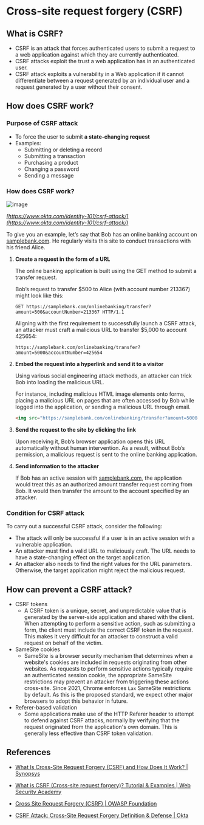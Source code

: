 # Cross-site request forgery (CSRF)

## What is CSRF?

- CSRF is an attack that forces authenticated users to submit a request to a web application against which they are currently authenticated.
- CSRF attacks exploit the trust a web application has in an authenticated user.
- CSRF attack exploits a vulnerability in a Web application if it cannot differentiate between a request generated by an individual user and a request generated by a user without their consent.

## How does CSRF work?

### Purpose of CSRF attack

- To force the user to submit **a state-changing request**
- Examples:
    - Submitting or deleting a record
    - Submitting a transaction
    - Purchasing a product
    - Changing a password
    - Sending a message
    
### How does CSRF work?
![image](https://github.com/dev-presenter/English-presentations/assets/52817735/7eafb3d2-80ce-42f7-9536-a163c4dea0a9)

*[https://www.okta.com/identity-101/csrf-attack/](https://www.okta.com/identity-101/csrf-attack/)*

To give you an example, let’s say that Bob has an online banking account on [samplebank.com](http://samplebank.com/). He regularly visits this site to conduct transactions with his friend Alice.

1. **Create a request in the form of a URL**

   The online banking application is built using the GET method to submit a transfer request.

   Bob’s request to transfer $500 to Alice (with account number 213367) might look like this:

    ```
    GET https://samplebank.com/onlinebanking/transfer?amount=500&accountNumber=213367 HTTP/1.1
    ```

   Aligning with the first requirement to successfully launch a CSRF attack, an attacker must craft a malicious URL to transfer $5,000 to account 425654:

    ```
    https://samplebank.com/onlinebanking/transfer?amount=5000&accountNumber=425654
    ```

2. **Embed the request into a hyperlink and send it to a visitor**

   Using various social engineering attack methods, an attacker can trick Bob into loading the malicious URL.

   For instance, including malicious HTML image elements onto forms, placing a malicious URL on pages that are often accessed by Bob while logged into the application, or sending a malicious URL through email.

    ```html
    <img src="https://samplebank.com/onlinebanking/transfer?amount=5000&accountNumber=425654" width="0" height= "0">
    ```

3. **Send the request to the site by clicking the link**

   Upon receiving it, Bob’s browser application opens this URL automatically without human intervention. As a result, without Bob’s permission, a malicious request is sent to the online banking application.

4. **Send information to the attacker**

   If Bob has an active session with [samplebank.com](http://samplebank.com/), the application would treat this as an authorized amount transfer request coming from Bob. It would then transfer the amount to the account specified by an attacker.


### Condition for CSRF attack

To carry out a successful CSRF attack, consider the following:

- The attack will only be successful if a user is in an active session with a vulnerable application.
- An attacker must find a valid URL to maliciously craft. The URL needs to have a state-changing effect on the target application.
- An attacker also needs to find the right values for the URL parameters. Otherwise, the target application might reject the malicious request.

## How can prevent a CSRF attack?

- CSRF tokens
    - A CSRF token is a unique, secret, and unpredictable value that is generated by the server-side application and shared with the client. When attempting to perform a sensitive action, such as submitting a form, the client must include the correct CSRF token in the request. This makes it very difficult for an attacker to construct a valid request on behalf of the victim.
- SameSite cookies
    - SameSite is a browser security mechanism that determines when a website's cookies are included in requests originating from other websites. As requests to perform sensitive actions typically require an authenticated session cookie, the appropriate SameSite restrictions may prevent an attacker from triggering these actions cross-site. Since 2021, Chrome enforces `Lax` SameSite restrictions by default. As this is the proposed standard, we expect other major browsers to adopt this behavior in future.
- Referer-based validation
    - Some applications make use of the HTTP Referer header to attempt to defend against CSRF attacks, normally by verifying that the request originated from the application's own domain. This is generally less effective than CSRF token validation.

## References

- [What Is Cross-Site Request Forgery (CSRF) and How Does It Work? | Synopsys](https://www.synopsys.com/glossary/what-is-csrf.html)

- [What is CSRF (Cross-site request forgery)? Tutorial & Examples | Web Security Academy](https://portswigger.net/web-security/csrf)

- [Cross Site Request Forgery (CSRF) | OWASP Foundation](https://owasp.org/www-community/attacks/csrf)

- [CSRF Attack: Cross-Site Request Forgery Definition & Defense | Okta](https://www.okta.com/identity-101/csrf-attack/)
